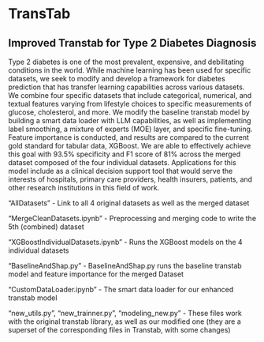 # TransTab

## Improved Transtab for Type 2 Diabetes Diagnosis

Type 2 diabetes is one of the most prevalent, expensive, and debilitating conditions in the world. While machine learning has been used for specific datasets, we seek to modify and develop a framework for diabetes prediction that has transfer learning capabilities across various datasets. We combine four specific datasets that include categorical, numerical, and textual features varying from lifestyle choices to specific measurements of glucose, cholesterol, and more. We modify the baseline transtab model by building a smart data loader with LLM capabilities, as well as implementing label smoothing, a mixture of experts (MOE) layer, and specific fine-tuning. Feature importance is conducted, and results are compared to the current gold standard for tabular data, XGBoost. We are able to effectively achieve this goal with 93.5% specificity and F1 score of 81% across the merged dataset composed of the four individual datasets. Applications for this model include as a clinical decision support tool that would serve the interests of hospitals, primary care providers, health insurers, patients, and other research institutions in this field  of work. 

“AllDatasets”  - Link to all 4 original datasets as well as the merged dataset

“MergeCleanDatasets.ipynb” - Preprocessing and merging code to write the 5th (combined) dataset

“XGBoostIndividualDatasets.ipynb” - Runs the XGBoost models on the 4 individual datasets

“BaselineAndShap.py” - BaselineAndShap.py runs the baseline transtab model and feature importance for the merged Dataset 

“CustomDataLoader.ipynb”  - The smart data loader for our enhanced transtab model 

“new_utils.py”, “new_trainner.py”, “modeling_new.py” - These files work with the original transtab library, as well as our modified one (they are a superset of the corresponding files in Transtab, with some changes) 
